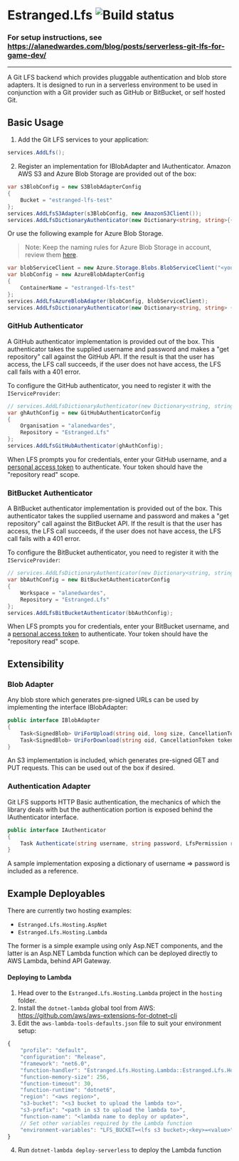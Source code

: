 # Estranged.Lfs ![Build status](https://github.com/alanedwardes/Estranged.Lfs/workflows/.NET%20Core/badge.svg)

### For setup instructions, see https://alanedwardes.com/blog/posts/serverless-git-lfs-for-game-dev/

---

A Git LFS backend which provides pluggable authentication and blob store adapters. It is designed to run in a serverless environment to be used in conjunction with a Git provider such as GitHub or BitBucket, or self hosted Git.

## Basic Usage

1. Add the Git LFS services to your application:

```csharp
services.AddLfs();
```

2. Register an implementation for IBlobAdapter and IAuthenticator. Amazon AWS S3 and Azure Blob Storage are provided out of the box:

```csharp
var s3BlobConfig = new S3BlobAdapterConfig
{
    Bucket = "estranged-lfs-test"
};
services.AddLfsS3Adapter(s3BlobConfig, new AmazonS3Client());
services.AddLfsDictionaryAuthenticator(new Dictionary<string, string>{{"username","password"}});
```

Or use the following example for Azure Blob Storage.

> Note: Keep the naming rules for Azure Blob Storage in account, review them [here](https://docs.microsoft.com/en-us/rest/api/storageservices/Naming-and-Referencing-Containers--Blobs--and-Metadata).

```csharp
var blobServiceClient = new Azure.Storage.Blobs.BlobServiceClient("<your connection string here>");
var blobConfig = new AzureBlobAdapterConfig
{
    ContainerName = "estranged-lfs-test"
};
services.AddLfsAzureBlobAdapter(blobConfig, blobServiceClient);
services.AddLfsDictionaryAuthenticator(new Dictionary<string, string> {{"username","password"}});
```

### GitHub Authenticator

A GitHub authenticator implementation is provided out of the box. This authenticator takes the supplied username and password and makes a "get repository" call against the GitHub API. If the result is that the user has access, the LFS call succeeds, if the user does not have access, the LFS call fails with a 401 error.

To configure the GitHub authenticator, you need to register it with the `IServiceProvider`:

```csharp
// services.AddLfsDictionaryAuthenticator(new Dictionary<string, string>{{"username","password"}});
var ghAuthConfig = new GitHubAuthenticatorConfig
{
    Organisation = "alanedwardes",
    Repository = "Estranged.Lfs"
};
services.AddLfsGitHubAuthenticator(ghAuthConfig);
```

When LFS prompts you for credentials, enter your GitHub username, and a [personal access token](https://github.com/settings/tokens) to authenticate. Your token should have the "repository read" scope.

### BitBucket Authenticator

A BitBucket authenticator implementation is provided out of the box. This authenticator takes the supplied username and password and makes a "get repository" call against the BitBucket API. If the result is that the user has access, the LFS call succeeds, if the user does not have access, the LFS call fails with a 401 error.

To configure the BitBucket authenticator, you need to register it with the `IServiceProvider`:

```csharp
// services.AddLfsDictionaryAuthenticator(new Dictionary<string, string>{{"username","password"}});
var bbAuthConfig = new BitBucketAuthenticatorConfig
{
    Workspace = "alanedwardes",
    Repository = "Estranged.Lfs"
};
services.AddLfsBitBucketAuthenticator(bbAuthConfig);
```

When LFS prompts you for credentials, enter your BitBucket username, and a [personal access token](https://bitbucket.org/account/settings/app-passwords/) to authenticate. Your token should have the "repository read" scope.

## Extensibility

### Blob Adapter

Any blob store which generates pre-signed URLs can be used by implementing the interface IBlobAdapter:

```csharp
public interface IBlobAdapter
{
    Task<SignedBlob> UriForUpload(string oid, long size, CancellationToken token);
    Task<SignedBlob> UriForDownload(string oid, CancellationToken token);
}
```

An S3 implementation is included, which generates pre-signed GET and PUT requests. This can be used out of the box if desired.

### Authentication Adapter

Git LFS supports HTTP Basic authentication, the mechanics of which the library deals with but the authentication portion is exposed behind the IAuthenticator interface.

```csharp
public interface IAuthenticator
{
    Task Authenticate(string username, string password, LfsPermission requiredPermission, CancellationToken token);
}
```

A sample implementation exposing a dictionary of username => password is included as a reference.

## Example Deployables

There are currently two hosting examples:

- `Estranged.Lfs.Hosting.AspNet`
- `Estranged.Lfs.Hosting.Lambda`

The former is a simple example using only Asp.NET components, and the latter is an Asp.NET Lambda function which can be deployed directly to AWS Lambda, behind API Gateway.

#### Deploying to Lambda

1. Head over to the `Estranged.Lfs.Hosting.Lambda` project in the `hosting` folder.
2. Install the `dotnet-lambda` global tool from AWS: https://github.com/aws/aws-extensions-for-dotnet-cli
3. Edit the `aws-lambda-tools-defaults.json` file to suit your environment setup:

```javascript
{
    "profile": "default",
    "configuration": "Release",
    "framework": "net6.0",
    "function-handler": "Estranged.Lfs.Hosting.Lambda::Estranged.Lfs.Hosting.Lambda.LambdaEntryPoint::FunctionHandlerAsync",
    "function-memory-size": 256,
    "function-timeout": 30,
    "function-runtime": "dotnet6",
    "region": "<aws region>",
    "s3-bucket": "<s3 bucket to upload the lambda to>",
    "s3-prefix": "<path in s3 to upload the lambda to>",
    "function-name": "<lambda name to deploy or update>",
    // Set other variables required by the Lambda function
    "environment-variables": "LFS_BUCKET=<lfs s3 bucket>;<key>=<value>"
}
```

4. Run `dotnet-lambda deploy-serverless` to deploy the Lambda function
